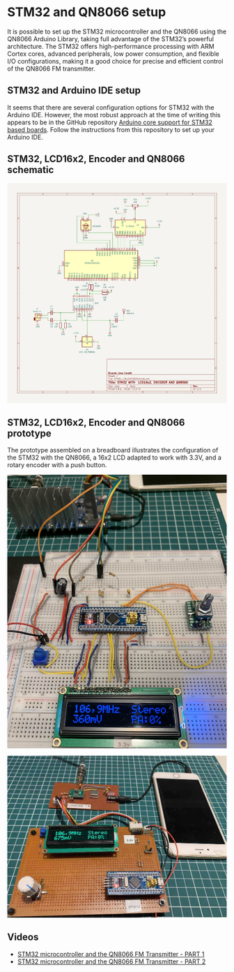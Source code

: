 # STM32 and QN8066 setup

It is possible to set up the STM32 microcontroller and the QN8066 using the QN8066 Arduino Library, taking full advantage of the STM32’s powerful architecture. The STM32 offers high-performance processing with ARM Cortex cores, advanced peripherals, low power consumption, and flexible I/O configurations, making it a good  choice for precise and efficient control of the QN8066 FM transmitter.


## STM32 and Arduino IDE setup

It seems that there are several configuration options for STM32 with the Arduino IDE. However, the most robust approach at the time of writing this appears to be in the GitHub repository [Arduino core support for STM32 based boards](https://github.com/stm32duino/Arduino_Core_STM32). Follow the instructions from this repository to set up your Arduino IDE.


## STM32, LCD16x2, Encoder and QN8066 schematic

![STM32, LCD16x2, Encoder and QN8066 schematic](./schematic_stm32_encoder_lcd.jpg)


##  STM32, LCD16x2, Encoder and QN8066 prototype

The prototype assembled on a breadboard illustrates the configuration of the STM32 with the QN8066, a 16x2 LCD adapted to work with 3.3V, and a rotary encoder with a push button.

![STM32, LCD16x2, Encoder and QN8066 prototype 1](./prototype_stm32_encoder_lcd.jpg)


![STM32, LCD16x2, Encoder and QN8066 prototype 2](./prototype_stm32_encoder_lcd_2.jpg)



## Videos

* [STM32 microcontroller and the QN8066 FM Transmitter - PART 1](https://youtu.be/Y80ud6KVOTU?si=fTDgtkt9-0fRZk56)
* [STM32 microcontroller and the QN8066 FM Transmitter - PART 2](https://youtu.be/-8GvyT7Ssvs?si=gIT9wiMmJlJ7DfpM)
